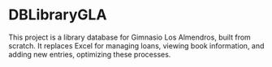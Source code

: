 # DBLibraryGLA
This project is a library database for Gimnasio Los Almendros, built from scratch. It replaces Excel for managing loans, viewing book information, and adding new entries, optimizing these processes.
